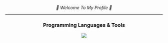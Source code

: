 <p align="center">
  <i>
    👋 Welcome To My Profile 👋
  </i>
</p>

-------------------------------------------------------

<h3 align="center">Programming Languages & Tools</h3>
<p align="center"> <img src="https://en.wikipedia.org/wiki/HTML#/media/File:HTML5_logo_and_wordmark.svg"> </p>

